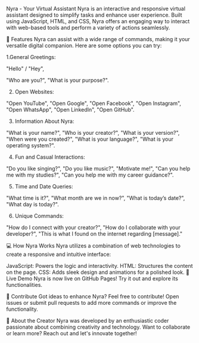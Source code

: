 Nyra - Your Virtual Assistant
Nyra is an interactive and responsive virtual assistant designed to simplify tasks and enhance user experience. Built using JavaScript, HTML, and CSS, Nyra offers an engaging way to interact with web-based tools and perform a variety of actions seamlessly.

🌟 Features
Nyra can assist with a wide range of commands, making it your versatile digital companion. Here are some options you can try:

1.General Greetings:

  "Hello" / "Hey",
  
  "Who are you?",
  "What is your purpose?".

2. Open Websites:

  "Open YouTube",
  "Open Google",
  "Open Facebook",
  "Open Instagram",
  "Open WhatsApp",
  "Open LinkedIn",
  "Open GitHub".

3. Information About Nyra:

  "What is your name?",
  "Who is your creator?",
  "What is your version?",
  "When were you created?",
  "What is your language?",
  "What is your operating system?".

4. Fun and Casual Interactions:

  "Do you like singing?",
  "Do you like music?",
  "Motivate me!",
  "Can you help me with my studies?",
  "Can you help me with my career guidance?".

5. Time and Date Queries:

  "What time is it?",
  "What month are we in now?",
  "What is today’s date?",
  "What day is today?".

6. Unique Commands:

  "How do I connect with your creator?",
  "How do I collaborate with your developer?",
  "This is what I found on the internet regarding [message]."

💻 How Nyra Works
Nyra utilizes a combination of web technologies to create a responsive and intuitive interface:

JavaScript: Powers the logic and interactivity.
HTML: Structures the content on the page.
CSS: Adds sleek design and animations for a polished look.
🚀 Live Demo
Nyra is now live on GitHub Pages! Try it out and explore its functionalities.

🤝 Contribute
Got ideas to enhance Nyra? Feel free to contribute! Open issues or submit pull requests to add more commands or improve the functionality.

👤 About the Creator
Nyra was developed by an enthusiastic coder passionate about combining creativity and technology. Want to collaborate or learn more? Reach out and let's innovate together!
